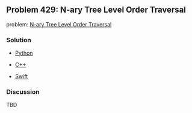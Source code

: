 ## Problem 429: N-ary Tree Level Order Traversal    

problem: [N-ary Tree Level Order Traversal    ](https://leetcode.com/problems/n-ary-tree-level-order-traversal/)

### Solution

- [Python](../python/problem429.py)

- [C++](../cpp/problem429.cpp)

- [Swift](../swift/problem429.swift)

### Discussion

TBD


